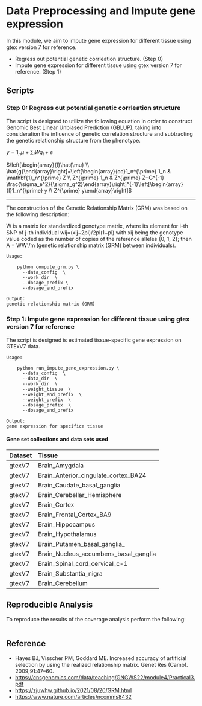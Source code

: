 # Data Preprocessing and Impute gene expression

In this module, we aim to impute gene expression for different tissue using gtex version 7 for reference.
- Regress out potential genetic corrleation structure. (Step 0)
- Impute gene expression for different tissue using gtex version 7 for reference. (Step 1)

## Scripts
### Step 0: Regress out potential genetic corrleation structure
The script is designed to utilize the following equation in order to construct Genomic Best Linear Unbiased Prediction (GBLUP), taking into consideration the influence of genetic correlation structure and subtracting the genetic relationship structure from the phenotype.

$y=1_n \mu+\sum_i W q_i+e$

$\left[\begin{array}{l}\hat{\mu} \\ \hat{g}\end{array}\right]=\left[\begin{array}{cc}1_n^{\prime} 1_n & \mathbf{1}_n^{\prime} Z \\ Z^{\prime} 1_n & Z^{\prime} Z+G^{-1} \frac{\sigma_e^2}{\sigma_g^2}\end{array}\right]^{-1}\left[\begin{array}{l}1_n^{\prime} y \\ Z^{\prime} y\end{array}\right]$

--------------------------
The construction of the Genetic Relationship Matrix (GRM) was based on the following description:

W is a matrix for standardized genotype matrix, where its element for i-th SNP of j-th individual wij=(xij−2pi)/2pi(1−pi) with xij being the genotype value coded as the number of copies of the reference alleles {0, 1, 2}; then A = WW'/m (genetic relationship matrix (GRM) between individuals).

```
Usage:

    python compute_grm.py \
      --data_config  \
      --work_dir  \
      --dosage_prefix \
      --dosage_end_prefix 

Output:
genetic relationship matrix (GRM)
```

### Step 1: Impute gene expression for different tissue using gtex version 7 for reference
The script is designed is estimated tissue-specific gene expression on GTExV7 data.

```
Usage:

    python run_impute_gene_expression.py \
      --data_config  \
      --data_dir  \
      --work_dir  \
      --weight_tissue  \
      --weight_end_prefix  \
      --weight_prefix  \
      --dosage_prefix  \
      --dosage_end_prefix  

Output:
gene expression for specifice tissue
```

#### **Gene set collections and data sets used**


| Dataset | Tissue|
| :------ | :--------- |
| gtexV7 | Brain_Amygdala |
| gtexV7 | Brain_Anterior_cingulate_cortex_BA24 |
| gtexV7 | Brain_Caudate_basal_ganglia |
| gtexV7 | Brain_Cerebellar_Hemisphere |
| gtexV7 | Brain_Cortex |
| gtexV7 | Brain_Frontal_Cortex_BA9 |
| gtexV7 | Brain_Hippocampus |
| gtexV7 | Brain_Hypothalamus |
| gtexV7 | Brain_Putamen_basal_ganglia_ |
| gtexV7 | Brain_Nucleus_accumbens_basal_ganglia |
| gtexV7 | Brain_Spinal_cord_cervical_c-1 |
| gtexV7 | Brain_Substantia_nigra |  
| gtexV7 | Brain_Cerebellum |        


## Reproducible Analysis

To reproduce the results of the coverage analysis perform the following:

```

```


## Reference
+  Hayes BJ, Visscher PM, Goddard ME. Increased accuracy of artificial selection by using the realized relationship matrix. Genet Res (Camb). 2009;91:47–60.
+  https://cnsgenomics.com/data/teaching/GNGWS22/module4/Practical3.pdf
+  https://zjuwhw.github.io/2021/08/20/GRM.html
+  https://www.nature.com/articles/ncomms8432


  

  


